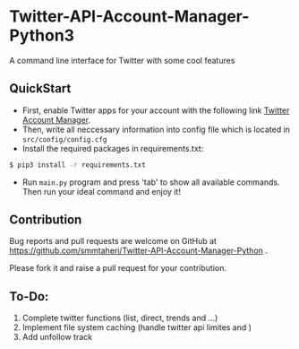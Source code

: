 # Twitter-API-Account-Manager-Python3

A command line interface for Twitter with some cool features

## QuickStart

* First, enable Twitter apps for your account with the following link [Twitter Account Manager](https://apps.twitter.com).
* Then, write all neccessary information into config file which is located in `src/config/config.cfg`
* Install the required packages in requirements.txt:

```sh
$ pip3 install -r requirements.txt
```
* Run `main.py` program and press 'tab' to show all available commands. Then run your ideal command and enjoy it!

## Contribution

Bug reports and pull requests are welcome on GitHub at https://github.com/smmtaheri/Twitter-API-Account-Manager-Python .

Please fork it and raise a pull request for your contribution.

## To-Do:

1. Complete twitter functions (list, direct, trends and ...)
2. Implement file system caching (handle twitter api limites and )
3. Add unfollow track
